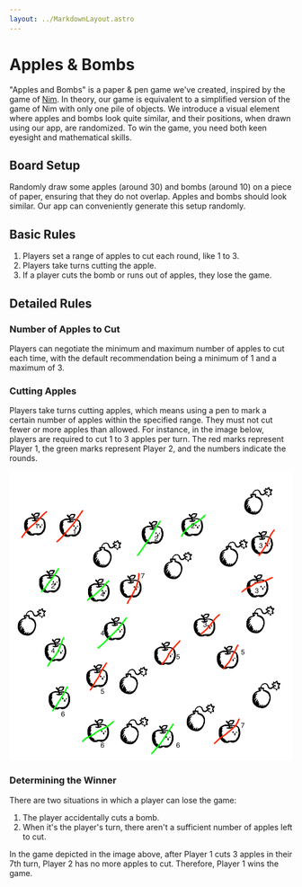 ```yaml
---
layout: ../MarkdownLayout.astro
---
```

# Apples & Bombs

"Apples and Bombs" is a paper & pen game we've created, inspired by the game of [Nim](https://en.wikipedia.org/wiki/Nim). In theory, our game is equivalent to a simplified version of the game of Nim with only one pile of objects. We introduce a visual element where apples and bombs look quite similar, and their positions, when drawn using our app, are randomized. To win the game, you need both keen eyesight and mathematical skills.

## Board Setup

Randomly draw some apples (around 30) and bombs (around 10) on a piece of paper, ensuring that they do not overlap. Apples and bombs should look similar. Our app can conveniently generate this setup randomly.

## Basic Rules

1. Players set a range of apples to cut each round, like 1 to 3.
2. Players take turns cutting the apple.
3. If a player cuts the bomb or runs out of apples, they lose the game.
## Detailed Rules

### Number of Apples to Cut

Players can negotiate the minimum and maximum number of apples to cut each time, with the default recommendation being a minimum of 1 and a maximum of 3.

### Cutting Apples

Players take turns cutting apples, which means using a pen to mark a certain number of apples within the specified range. They must not cut fewer or more apples than allowed. For instance, in the image below, players are required to cut 1 to 3 apples per turn. The red marks represent Player 1, the green marks represent Player 2, and the numbers indicate the rounds.

![](../assets/images/apples-and-bumbs.png)

### Determining the Winner

There are two situations in which a player can lose the game:

1. The player accidentally cuts a bomb.
2. When it's the player's turn, there aren't a sufficient number of apples left to cut.

In the game depicted in the image above, after Player 1 cuts 3 apples in their 7th turn, Player 2 has no more apples to cut. Therefore, Player 1 wins the game.